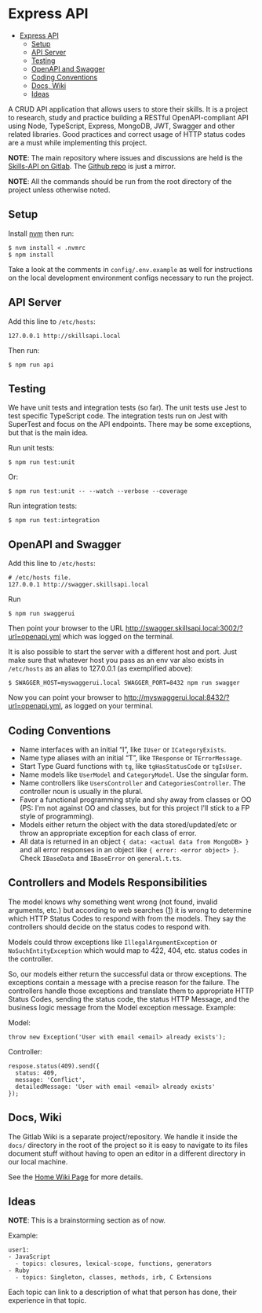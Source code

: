 # Express API

- [Express API](#express-api)
  - [Setup](#setup)
  - [API Server](#api-server)
  - [Testing](#testing)
  - [OpenAPI and Swagger](#openapi-and-swagger)
  - [Coding Conventions](#coding-conventions)
  - [Docs, Wiki](#docs-wiki)
  - [Ideas](#ideas)

A CRUD API application that allows users to store their skills. It is a project to research, study and practice building a RESTful OpenAPI-compliant API using Node, TypeScript, Express, MongoDB, JWT, Swagger and other related libraries. Good practices and correct usage of HTTP status codes are a must while implementing this project.

**NOTE**: The main repository where issues and discussions are held is the [Skills-API on Gitlab](https://gitlab.com/fernandobasso/skills-api). The [Github repo](https://github.com/FernandoBasso/skills-api) is just a mirror.

**NOTE**: All the commands should be run from the root directory of the project unless otherwise noted.


## Setup

Install [nvm](https://github.com/nvm-sh/nvm) then run:

```
$ nvm install < .nvmrc
$ npm install
```

Take a look at the comments in `config/.env.example` as well for instructions on the local development environment configs necessary to run the project.


## API Server

Add this line to `/etc/hosts`:

```
127.0.0.1 http://skillsapi.local
```

Then run:

```
$ npm run api
```

## Testing

We have unit tests and integration tests (so far). The unit tests use Jest to test specific TypeScript code. The integration tests run on Jest with SuperTest and focus on the API endpoints. There may be some exceptions, but that is the main idea.

Run unit tests:

```
$ npm run test:unit
```

Or:

```
$ npm run test:unit -- --watch --verbose --coverage
```

Run integration tests:

```
$ npm run test:integration
```

## OpenAPI and Swagger

Add this line to `/etc/hosts`:

```
# /etc/hosts file.
127.0.0.1 http://swagger.skillsapi.local
```

Run

```
$ npm run swaggerui
```

Then point your browser to the URL http://swagger.skillsapi.local:3002/?url=openapi.yml which was logged on the terminal.

It is also possible to start the server with a different host and port. Just make sure that whatever host you pass as an env var also exists in `/etc/hosts` as an alias to 127.0.0.1 (as exemplified above):

```
$ SWAGGER_HOST=myswaggerui.local SWAGGER_PORT=8432 npm run swagger
```

Now you can point your browser to http://myswaggerui.local:8432/?url=openapi.yml, as logged on your terminal.


## Coding Conventions

- Name interfaces with an initial “I”, like `IUser` or `ICategoryExists`.
- Name type aliases with an initial “T”, like `TResponse` or `TErrorMessage`.
- Start Type Guard functions with `tg`, like `tgHasStatusCode` or `tgIsUser`.
- Name models like `UserModel` and `CategoryModel`. Use the singular form.
- Name controllers like `UsersController` and `CategoriesController`. The controller noun is usually in the plural.
- Favor a functional programming style and shy away from classes or OO (PS: I'm not against OO and classes, but for this project I'll stick to a FP style of programming).
- Models either return the object with the data stored/updated/etc or throw an appropriate exception for each class of error.
- All data is returned in an object `{ data: <actual data from MongoDB> }` and all error responses in an object like `{ error: <error object> }`. Check `IBaseData` and `IBaseError` on `general.t.ts`.



## Controllers and Models Responsibilities

The model knows why something went wrong (not found, invalid arguments, etc.) but according to web searches ([1](https://softwareengineering.stackexchange.com/questions/312674/is-model-a-better-place-to-set-http-status-code)) it is wrong to determine which HTTP Status Codes to respond with from the models. They say the controllers should decide on the status codes to respond with.

Models could throw exceptions like `IllegalArgumentException` or `NoSuchEntityException` which would map to 422, 404, etc. status codes in the controller.

So, our models either return the successful data or throw exceptions. The exceptions contain a message with a precise reason for the failure. The controllers handle those exceptions and translate them to appropriate HTTP Status Codes, sending the status code, the status HTTP Message, and the business logic message  from the Model exception message. Example:

Model:
```
throw new Exception('User with email <email> already exists');
```

Controller:
```res.send(409).send({
respose.status(409).send({
  status: 409,
  message: 'Conflict',
  detailedMessage: 'User with email <email> already exists'
});
```



## Docs, Wiki

The Gitlab Wiki is a separate project/repository. We handle it inside the `docs/` directory in the root of the project so it is easy to navigate to its files document stuff without having to open an editor in a different directory in our local machine.

See the [Home Wiki Page](https://gitlab.com/fernandobasso/skills-api/-/wikis/Home) for more details.

## Ideas

**NOTE**: This is a brainstorming section as of now.

Example:

```
user1:
- JavaScript
  - topics: closures, lexical-scope, functions, generators
- Ruby
  - topics: Singleton, classes, methods, irb, C Extensions

```

Each topic can link to a description of what that person has done, their experience in that topic.

